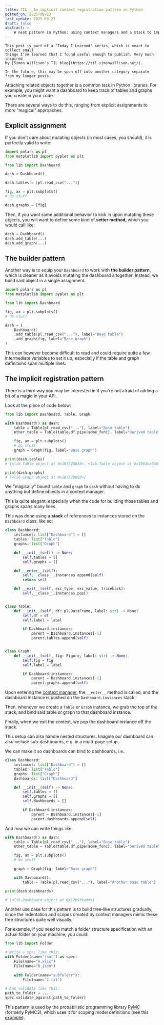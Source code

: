 ```yaml
---
title: TIL - An implicit context registration pattern in Python
posted_on: 2025-08-23
last_update: 2025-08-23
draft: false
abstract: >
    A neat pattern in Python: using context managers and a stack to implicitly register objects to their parent—without explicit wiring.
---
```


```note
This post is part of a "Today I Learned" series, which is meant to collect small
things I've learned that I found useful enough to publish. Very much inspired
by [Simon Willison's TIL blog](https://til.simonwillison.net/).

In the future, this may be spun off into another category separate from my longer posts.
```

Attaching related objects together is a common task in Python libraries. For example, you might want a dashboard to keep track of tables and graphs you create in your code.

There are several ways to do this, ranging from explicit assignments to more "magical" approaches.

## Explicit assignment

If you don't care about mutating objects (in most cases, you should), it is perfectly valid to write:

```python
import polars as pl
from matplotlib import pyplot as plt

from lib import Dashboard

dash = Dashboard()

dash.tables = [pl.read_csv("...")]

fig, ax = plt.subplots()
# do stuff

dash.graphs = [fig]
```

Then, if you want some additional behavior to kick in upon mutating these objects, you will want to define some kind of **setter method**, which you would call like:

```python
dash = Dashboard()
dash.add_table(...)
dash.add_graph(...)
```

## The builder pattern

Another way is to equip your `Dashboard` to work with **the builder pattern**, which is cleaner as it avoids mutating the dashboard altogether. Instead, we build said object in a single assignment.

```python
import polars as pl
from matplotlib import pyplot as plt

from lib import Dashboard

fig, ax = plt.subplots()
# do stuff

dash = (
    Dashboard()
    .add_table(pl.read_csv("..."), label="Base table")
    .add_graph(fig, label="Base graph")
)
```

This can however become difficult to read and could require quite a few intermediate variables to set it up, especially if the table and graph definitions span multiple lines.

## The implicit registration pattern

There is a third way you may be interested in if you're not afraid of adding a bit of a magic in your API.

Look at the piece of code below:

```python
from lib import Dashboard, Table, Graph

with Dashboard() as dash:
    table = Table(pl.read_csv("..."), label="Base table")
    other_table = Table(table.df.pipe(some_func), label="Derived table")

    fig, ax = plt.subplots()
    # do stuff
    graph = Graph(fig, label="Base graph")

print(dash.tables) 
# [<lib.Table object at 0x107528830>, <lib.Table object at 0x1063ca0d0>]

print(dash.graphs) 
# [<lib.Graph object at 0x10752bb60>]
```

We "magically" bound `table` and `graph` to `dash` without having to do anything but define objects in a context manager.

This is quite elegant, especially when the code for building those tables and graphs spans many lines.

This was done using a **stack** of references to instances stored on the `Dashboard` class, like so:

```python
class Dashboard:
    instances: list["Dashboard"] = []
    tables: list["Table"]
    graphs: list["Graph"]

    def __init__(self) -> None:
        self.tables = []
        self.graphs = []

    def __enter__(self):
        self.__class__.instances.append(self)
        return self

    def __exit__(self, exc_type, exc_value, traceback):
        self.__class__.instances.pop()


class Table:
    def __init__(self, df: pl.DataFrame, label: str) -> None:
        self.df = df
        self.label = label

        if Dashboard.instances:
            parent = Dashboard.instances[-1]
            parent.tables.append(self)


class Graph:
    def __init__(self, fig: Figure, label: str) -> None:
        self.fig = fig
        self.label = label

        if Dashboard.instances:
            parent = Dashboard.instances[-1]
            parent.graphs.append(self)
```

Upon entering the [context manager](https://peps.python.org/pep-0343/), the `__enter__` method is called, and the dashboard instance is pushed on the `Dashboard.instances` stack.

Then, whenever we create a `Table` or `Graph` instance, we grab the top of the stack, and bind said table or graph to that dashboard instance.

Finally, when we exit the context, we pop the dashboard instance off the stack.

This setup can also handle nested structures. Imagine our dashboard can also include sub-dashboards, e.g. in a multi-page setup.

We can make it so dashboards can bind to dashboards, i.e.

```python
class Dashboard:
    instances: list["Dashboard"] = []
    tables: list["Table"]
    graphs: list["Graph"]
    dashboards: list["Dashboard"]

    def __init__(self) -> None:
        self.tables = []
        self.graphs = []
        self.dashboards = []

        if Dashboard.instances:
            parent = Dashboard.instances[-1]
            parent.dashboards.append(self)     
```

And now we can write things like:

```python
with Dashboard() as dash:
    table = Table(pl.read_csv("..."), label="Base table")
    other_table = Table(table.df.pipe(some_func), label="Derived table")

    fig, ax = plt.subplots()
    # do stuff

    graph = Graph(fig, label="Base graph")

    with Dashboard():
        table = Table(pl.read_csv("..."), label="Another base table")

print(dash.dashboards)

# [<lib.Dashboard object at 0x1269f9a90>]
```

Another use case for this pattern is to build tree-like structures gradually, since the indentation and scopes created by context managers mimic these tree structures quite well visually.

For example, if you need to match a folder structure specification with an actual folder on your machine, you could:

```python
from lib import Folder

# Write a spec like this:
with Folder(name="root") as spec:
    File(name="A.xlsx")
    File(name="B.json")
    
    with Folder(name="subfolder"):
        File(name="C.txt")

# And validate like this:
path_to_folder = ...
spec.validate_against(path_to_folder)
```

This pattern is used by the probabilistic programming library [PyMC](https://www.pymc.io/welcome.html) (formerly PyMC3), which uses it for scoping model definitions (see this [example](https://www.pymc.io/projects/docs/en/stable/learn/core_notebooks/GLM_linear.html#estimating-the-model)).